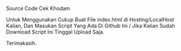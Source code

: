 Source Code Cek Khodam

Untuk Menggunakan Cukup Buat File index.html di Hosting/LocalHost Kalian, Dan Masukan Script Yang Ada Di Github Ini / Jika Kalian Sudah Download Script Ini Tinggal Upload Saja.

Terimakasih.
